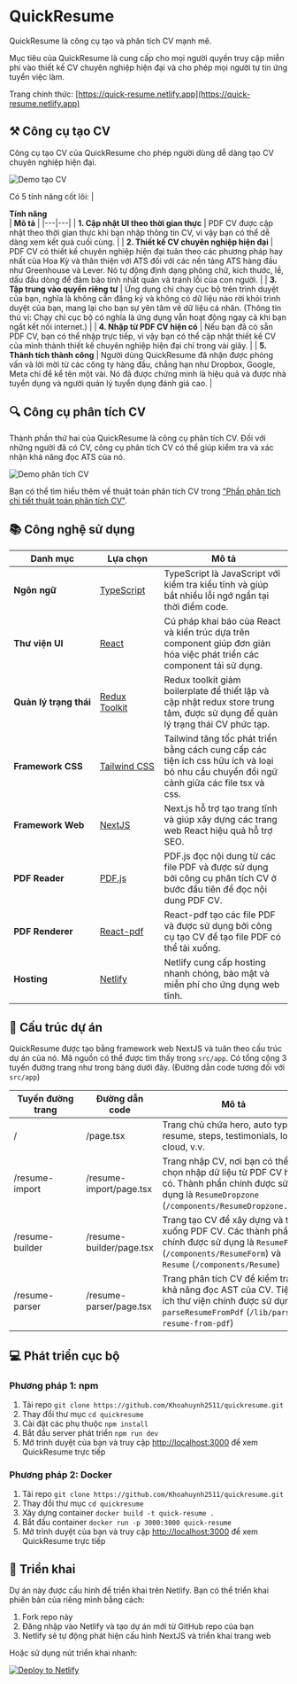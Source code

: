# QuickResume

QuickResume là công cụ tạo và phân tích CV mạnh mẽ.

Mục tiêu của QuickResume là cung cấp cho mọi người quyền truy cập miễn phí vào thiết kế CV chuyên nghiệp hiện đại và cho phép mọi người tự tin ứng tuyển việc làm.

Trang chính thức: [https://quick-resume.netlify.app](https://quick-resume.netlify.app)

## ⚒️ Công cụ tạo CV

Công cụ tạo CV của QuickResume cho phép người dùng dễ dàng tạo CV chuyên nghiệp hiện đại.

![Demo tạo CV](https://i.ibb.co/jzcrrt8/resume-builder-demo-optimize.gif)

Có 5 tính năng cốt lõi:
| <div style="width:285px">**Tính năng**</div> | **Mô tả** |
|---|---|
| **1. Cập nhật UI theo thời gian thực** | PDF CV được cập nhật theo thời gian thực khi bạn nhập thông tin CV, vì vậy bạn có thể dễ dàng xem kết quả cuối cùng. |
| **2. Thiết kế CV chuyên nghiệp hiện đại** | PDF CV có thiết kế chuyên nghiệp hiện đại tuân theo các phương pháp hay nhất của Hoa Kỳ và thân thiện với ATS đối với các nền tảng ATS hàng đầu như Greenhouse và Lever. Nó tự động định dạng phông chữ, kích thước, lề, dấu đầu dòng để đảm bảo tính nhất quán và tránh lỗi của con người. |
| **3. Tập trung vào quyền riêng tư** | Ứng dụng chỉ chạy cục bộ trên trình duyệt của bạn, nghĩa là không cần đăng ký và không có dữ liệu nào rời khỏi trình duyệt của bạn, mang lại cho bạn sự yên tâm về dữ liệu cá nhân. (Thông tin thú vị: Chạy chỉ cục bộ có nghĩa là ứng dụng vẫn hoạt động ngay cả khi bạn ngắt kết nối internet.) |
| **4. Nhập từ PDF CV hiện có** | Nếu bạn đã có sẵn PDF CV, bạn có thể nhập trực tiếp, vì vậy bạn có thể cập nhật thiết kế CV của mình thành thiết kế chuyên nghiệp hiện đại chỉ trong vài giây. |
| **5. Thành tích thành công** | Người dùng QuickResume đã nhận được phỏng vấn và lời mời từ các công ty hàng đầu, chẳng hạn như Dropbox, Google, Meta chỉ để kể tên một vài. Nó đã được chứng minh là hiệu quả và được nhà tuyển dụng và người quản lý tuyển dụng đánh giá cao. |

## 🔍 Công cụ phân tích CV

Thành phần thứ hai của QuickResume là công cụ phân tích CV. Đối với những người đã có CV, công cụ phân tích CV có thể giúp kiểm tra và xác nhận khả năng đọc ATS của nó.

![Demo phân tích CV](https://i.ibb.co/JvSVwNk/resume-parser-demo-optimize.gif)

Bạn có thể tìm hiểu thêm về thuật toán phân tích CV trong ["Phần phân tích chi tiết thuật toán phân tích CV"](https://quick-resume.netlify.app/resume-parser).

## 📚 Công nghệ sử dụng

| <div style="width:140px">**Danh mục**</div> | <div style="width:100px">**Lựa chọn**</div> | **Mô tả** |
|---|---|---|
| **Ngôn ngữ** | [TypeScript](https://github.com/microsoft/TypeScript) | TypeScript là JavaScript với kiểm tra kiểu tĩnh và giúp bắt nhiều lỗi ngớ ngẩn tại thời điểm code. |
| **Thư viện UI** | [React](https://github.com/facebook/react) | Cú pháp khai báo của React và kiến trúc dựa trên component giúp đơn giản hóa việc phát triển các component tái sử dụng. |
| **Quản lý trạng thái** | [Redux Toolkit](https://github.com/reduxjs/redux-toolkit) | Redux toolkit giảm boilerplate để thiết lập và cập nhật redux store trung tâm, được sử dụng để quản lý trạng thái CV phức tạp. |
| **Framework CSS** | [Tailwind CSS](https://github.com/tailwindlabs/tailwindcss) | Tailwind tăng tốc phát triển bằng cách cung cấp các tiện ích css hữu ích và loại bỏ nhu cầu chuyển đổi ngữ cảnh giữa các file tsx và css. |
| **Framework Web** | [NextJS](https://github.com/vercel/next.js) | Next.js hỗ trợ tạo trang tĩnh và giúp xây dựng các trang web React hiệu quả hỗ trợ SEO. |
| **PDF Reader** | [PDF.js](https://github.com/mozilla/pdf.js) | PDF.js đọc nội dung từ các file PDF và được sử dụng bởi công cụ phân tích CV ở bước đầu tiên để đọc nội dung PDF CV. |
| **PDF Renderer** | [React-pdf](https://github.com/diegomura/react-pdf) | React-pdf tạo các file PDF và được sử dụng bởi công cụ tạo CV để tạo file PDF có thể tải xuống. |
| **Hosting** | [Netlify](https://www.netlify.com/) | Netlify cung cấp hosting nhanh chóng, bảo mật và miễn phí cho ứng dụng web tĩnh. |

## 📁 Cấu trúc dự án

QuickResume được tạo bằng framework web NextJS và tuân theo cấu trúc dự án của nó. Mã nguồn có thể được tìm thấy trong `src/app`. Có tổng cộng 3 tuyến đường trang như trong bảng dưới đây. (Đường dẫn code tương đối với `src/app`)

| <div style="width:115px">**Tuyến đường trang**</div> | **Đường dẫn code** | **Mô tả** |
|---|---|---|
| / | /page.tsx | Trang chủ chứa hero, auto typing resume, steps, testimonials, logo cloud, v.v. |
| /resume-import | /resume-import/page.tsx | Trang nhập CV, nơi bạn có thể chọn nhập dữ liệu từ PDF CV hiện có. Thành phần chính được sử dụng là `ResumeDropzone` (`/components/ResumeDropzone.tsx`) |
| /resume-builder | /resume-builder/page.tsx | Trang tạo CV để xây dựng và tải xuống PDF CV. Các thành phần chính được sử dụng là `ResumeForm` (`/components/ResumeForm`) và `Resume` (`/components/Resume`) |
| /resume-parser | /resume-parser/page.tsx | Trang phân tích CV để kiểm tra khả năng đọc AST của CV. Tiện ích thư viện chính được sử dụng là `parseResumeFromPdf` (`/lib/parse-resume-from-pdf`) |

## 💻 Phát triển cục bộ

### Phương pháp 1: npm

1. Tải repo `git clone https://github.com/Khoahuynh2511/quickresume.git`
2. Thay đổi thư mục `cd quickresume`
3. Cài đặt các phụ thuộc `npm install`
4. Bắt đầu server phát triển `npm run dev`
5. Mở trình duyệt của bạn và truy cập [http://localhost:3000](http://localhost:3000) để xem QuickResume trực tiếp

### Phương pháp 2: Docker

1. Tải repo `git clone https://github.com/Khoahuynh2511/quickresume.git`
2. Thay đổi thư mục `cd quickresume`
3. Xây dựng container `docker build -t quick-resume .`
4. Bắt đầu container `docker run -p 3000:3000 quick-resume`
5. Mở trình duyệt của bạn và truy cập [http://localhost:3000](http://localhost:3000) để xem QuickResume trực tiếp

## 🚀 Triển khai

Dự án này được cấu hình để triển khai trên Netlify. Bạn có thể triển khai phiên bản của riêng mình bằng cách:

1. Fork repo này
2. Đăng nhập vào Netlify và tạo dự án mới từ GitHub repo của bạn
3. Netlify sẽ tự động phát hiện cấu hình NextJS và triển khai trang web

Hoặc sử dụng nút triển khai nhanh:

[![Deploy to Netlify](https://www.netlify.com/img/deploy/button.svg)](https://app.netlify.com/start/deploy?repository=https://github.com/Khoahuynh2511/quickresume)
